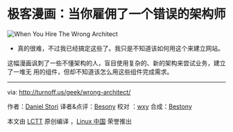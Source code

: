 # 极客漫画：当你雇佣了一个错误的架构师

![When You Hire The Wrong Architect](./wrong-architect.png)

- 真的很难，不过我已经搞定这些了。我只是不知道该如何用这个来建立网站。

这幅漫画讽刺了一些不懂架构的人，盲目使用复杂的、新的架构来尝试业务，建立了一堆无
用的组件，但却不知道该怎么用这些组件完成需求。

---

via: http://turnoff.us/geek/wrong-architect/

作者：[Daniel Stori][a] 译者&点评：[Besony](https://github.com/bestony) 校对
：[wxy](https://github.com/wxy) 合成：[Bestony](https://github.com/bestony)

本文由 [LCTT](https://github.com/LCTT/TranslateProject) 原创编译
，[Linux 中国](https://linux.cn/) 荣誉推出

[a]: http://turnoff.us/about/

